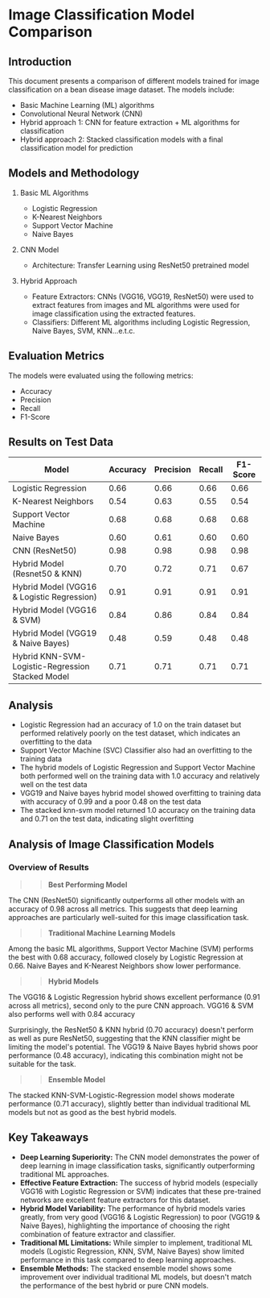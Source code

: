 # Image Classification Model Comparison

## Introduction

This document presents a comparison of different models trained for image classification on a bean
disease image dataset. The models include:

- Basic Machine Learning (ML) algorithms
- Convolutional Neural Network (CNN)
- Hybrid approach 1: CNN for feature extraction + ML algorithms for classification
- Hybrid approach 2: Stacked classification models with a final classification model for prediction

## Models and Methodology

1. Basic ML Algorithms

   - Logistic Regression
   - K-Nearest Neighbors
   - Support Vector Machine
   - Naive Bayes

2. CNN Model

   - Architecture: Transfer Learning using ResNet50 pretrained model

3. Hybrid Approach

   - Feature Extractors: CNNs (VGG16, VGG19, ResNet50) were used to extract features from images and ML
     algorithms were used for image classification using the extracted features.
   - Classifiers: Different ML algorithms including Logistic Regression, Naive Bayes, SVM, KNN...e.t.c.

## Evaluation Metrics

The models were evaluated using the following metrics:

- Accuracy
- Precision
- Recall
- F1-Score

## Results on Test Data

| Model                                            | Accuracy | Precision | Recall | F1-Score |
| ------------------------------------------------ | -------- | --------- | ------ | -------- |
| Logistic Regression                              | 0.66     | 0.66      | 0.66   | 0.66     |
| K-Nearest Neighbors                              | 0.54     | 0.63      | 0.55   | 0.54     |
| Support Vector Machine                           | 0.68     | 0.68      | 0.68   | 0.68     |
| Naive Bayes                                      | 0.60     | 0.61      | 0.60   | 0.60     |
| CNN (ResNet50)                                   | 0.98     | 0.98      | 0.98   | 0.98     |
| Hybrid Model (Resnet50 & KNN)                    | 0.70     | 0.72      | 0.71   | 0.67     |
| Hybrid Model (VGG16 & Logistic Regression)       | 0.91     | 0.91      | 0.91   | 0.91     |
| Hybrid Model (VGG16 & SVM)                       | 0.84     | 0.86      | 0.84   | 0.84     |
| Hybrid Model (VGG19 & Naive Bayes)               | 0.48     | 0.59      | 0.48   | 0.48     |
| Hybrid KNN-SVM-Logistic-Regression Stacked Model | 0.71     | 0.71      | 0.71   | 0.71     |

## Analysis

- Logistic Regression had an accuracy of 1.0 on the train dataset but performed relatively poorly on the
  test dataset, which indicates an overfitting to the data
- Support Vector Machine (SVC) Classifier also had an overfitting to the training data
- The hybrid models of Logistic Regression and Support Vector Machine both performed well on the training
  data with 1.0 accuracy and relatively well on the test data
- VGG19 and Naive bayes hybrid model showed overfitting to training data with accuracy of 0.99 and a
  poor 0.48 on the test data
- The stacked knn-svm model returned 1.0 accuracy on the training data and 0.71 on the test data,
  indicating slight overfitting

## Analysis of Image Classification Models

### Overview of Results

> > **Best Performing Model**

The CNN (ResNet50) significantly outperforms all other models with an
accuracy of 0.98 across all metrics. This suggests that deep learning approaches are particularly
well-suited for this image classification task.

> > **Traditional Machine Learning Models**

Among the basic
ML algorithms, Support Vector Machine (SVM) performs the best with 0.68 accuracy, followed closely by
Logistic Regression at 0.66. Naive Bayes and K-Nearest Neighbors show lower performance.

> > **Hybrid Models**

The VGG16 & Logistic Regression hybrid shows excellent performance (0.91 across all metrics), second
only to the pure CNN approach. VGG16 & SVM also performs well with 0.84 accuracy

Surprisingly, the ResNet50 & KNN hybrid (0.70 accuracy) doesn't perform as well as pure ResNet50, suggesting that the KNN classifier might be limiting the model's potential.
The VGG19 & Naive Bayes hybrid shows poor performance (0.48 accuracy), indicating this combination might not be suitable for the task.

> > **Ensemble Model**

The stacked KNN-SVM-Logistic-Regression model shows moderate performance (0.71 accuracy), slightly
better than individual traditional ML models but not as good as the best hybrid models.

## Key Takeaways

- **Deep Learning Superiority:** The CNN model demonstrates the power of deep learning in image
  classification tasks, significantly outperforming traditional ML approaches.
- **Effective Feature Extraction:** The success of hybrid models (especially VGG16 with Logistic
  Regression or SVM) indicates that these pre-trained networks are excellent feature extractors for this
  dataset.
- **Hybrid Model Variability:** The performance of hybrid models varies greatly, from very good
  (VGG16 & Logistic Regression) to poor (VGG19 & Naive Bayes), highlighting the importance of choosing
  the right combination of feature extractor and classifier.
- **Traditional ML Limitations:** While simpler to implement, traditional ML models
  (Logistic Regression, KNN, SVM, Naive Bayes) show limited performance in this task compared to deep
  learning approaches.
- **Ensemble Methods:** The stacked ensemble model shows some improvement over individual traditional
  ML models, but doesn't match the performance of the best hybrid or pure CNN models.
